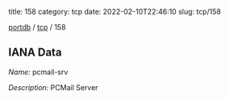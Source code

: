 title: 158
category: tcp
date: 2022-02-10T22:46:10
slug: tcp/158

[portdb](/) / [tcp](/category/tcp.html) / 158


## IANA Data

_Name:_ pcmail-srv

_Description:_ PCMail Server

